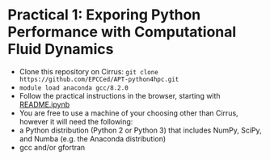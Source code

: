 # Practical 1: Exporing Python Performance with Computational Fluid Dynamics

- Clone this repository on Cirrus: `git clone https://github.com/EPCCed/APT-python4hpc.git`
- `module load anaconda gcc/8.2.0`
- Follow the practical instructions in the browser, starting with [README.ipynb](README.ipynb)
- You are free to use a machine of your choosing other than Cirrus, however it will need the following:
 - a Python distribution (Python 2 or Python 3) that includes NumPy, SciPy, and Numba (e.g. the Anaconda distribution)
 - gcc and/or gfortran
